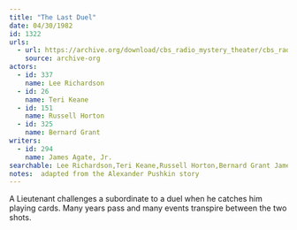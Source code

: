 ```yaml
---
title: "The Last Duel"
date: 04/30/1982
id: 1322
urls: 
  - url: https://archive.org/download/cbs_radio_mystery_theater/cbs_radio_mystery_theater-1301-1350.zip/cbs_radio_mystery_theater-1301-1350%2Fcbsrmt_1322_the_last_duel.mp3
    source: archive-org
actors:  
  - id: 337
    name: Lee Richardson  
  - id: 26
    name: Teri Keane  
  - id: 151
    name: Russell Horton  
  - id: 325
    name: Bernard Grant
writers:  
  - id: 294
    name: James Agate, Jr.
searchable: Lee Richardson,Teri Keane,Russell Horton,Bernard Grant James Agate, Jr.
notes:  adapted from the Alexander Pushkin story
---
```

A Lieutenant challenges a subordinate to a duel when he catches him playing cards. Many years pass and many events transpire between the two shots.